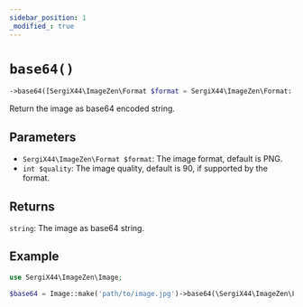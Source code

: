 ```yaml
---
sidebar_position: 1
_modified_: true
---
```

# `base64()`

```php
->base64([SergiX44\ImageZen\Format $format = SergiX44\ImageZen\Format::PNG], [int $quality = 90]): string
```
Return the image as base64 encoded string.

## Parameters

- `SergiX44\ImageZen\Format $format`: The image format, default is PNG.
- `int $quality`: The image quality, default is 90, if supported by the format.


## Returns

`string`: The image as base64 string.

## Example

```php
use SergiX44\ImageZen\Image;

$base64 = Image::make('path/to/image.jpg')->base64(\SergiX44\ImageZen\Format::JPG); // data:image/jpg;base64,...

```
